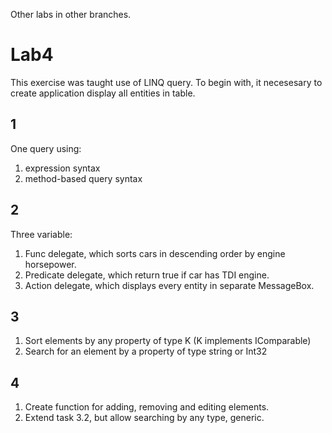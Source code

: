 Other labs in other branches.

# Lab4

This exercise was taught use of LINQ query. 
To begin with, it necesesary to create application display all entities in table. 

## 1

One query using: 
1. expression syntax
2. method-based query syntax

## 2

Three variable: 
1. Func delegate, which sorts cars in descending order by engine horsepower.
2. Predicate delegate, which return true if car has TDI engine. 
3. Action delegate, which displays every entity in separate MessageBox.

## 3

1. Sort elements by any property of type K (K implements IComparable)
2. Search for an element by a property of type string or Int32

## 4

1. Create function for adding, removing and editing elements.
2. Extend task 3.2, but allow searching by any type, generic.